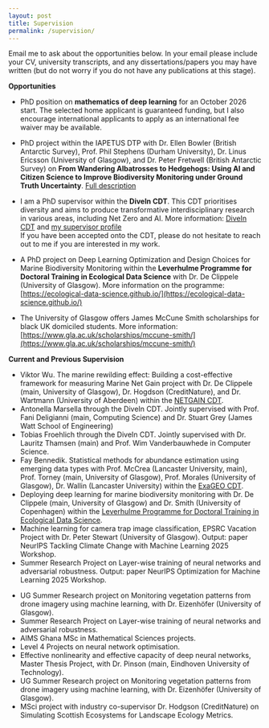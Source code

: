 ```yaml
---
layout: post
title: Supervision
permalink: /supervision/
---
```


<!--If you are interested in my [research]({{TiffanyVlaar.github.io}}/research), please feel free to **reach out to me** to discuss **funded PhD options** at the University of Glasgow. In your email please include your CV, university transcripts, and any dissertations/papers you may have written (but do not worry if you do not have any publications at this stage).

- Funding is available, but requires going through the School's application process. More information on the application process can be found [here]( https://www.gla.ac.uk/schools/mathematicsstatistics/research/postgraduate/) and more info on the project **Dissecting Neural Networks** can be found on the [FindAPhD page](https://www.findaphd.com/phds/project/phd-in-mathematics-dissecting-neural-networks/?p180056) <br>
Shortlisting starts **early January**, with scholarship decisions being made later in January. The process continues until all funded places are awarded.

- The University of Glasgow also offers **James McCune Smith scholarships** for black UK domiciled students. More information: [https://www.gla.ac.uk/scholarships/mccune-smith/](https://www.gla.ac.uk/scholarships/mccune-smith/)

I will be supervising a project on **Deep Learning Optimization and Design Choices for Marine Biodiversity Monitoring** with Dr. De Clippele (University of Glasgow) within the **Leverhulme Programme for Doctoral Training in Ecological Data Science**. Applications due: 7 March 2025. All info on: [https://ecological-data-science.github.io](https://ecological-data-science.github.io) <br>
Please don't hesitate to reach out to me if you are interested in applying for this opportunity.

<img src="/docs/DeClippele.jpg" width="400"/>
-->

Email me to ask about the opportunities below. In your email please include your CV, university transcripts, and any dissertations/papers you may have written (but do not worry if you do not have any publications at this stage).

**Opportunities**

- PhD position on **mathematics of deep learning** for an October 2026 start. The selected home applicant is guaranteed funding, but I also encourage international applicants to apply as an international fee waiver may be available. 

- PhD project within the IAPETUS DTP with Dr. Ellen Bowler (British Antarctic Survey), Prof. Phil Stephens (Durham University), Dr. Linus Ericsson (University of Glasgow), and Dr. Peter Fretwell (British Antarctic Survey) on **From Wandering Albatrosses to Hedgehogs: Using AI and Citizen Science to Improve Biodiversity Monitoring under Ground Truth Uncertainty**. [Full description](https://iapetus.ac.uk/studentships/from-wandering-albatrosses-to-hedgehogs-using-ai-and-citizen-science-to-improve-biodiversity-monitoring-under-ground-truth-uncertainty/)

- I am a PhD supervisor within the **DiveIn CDT**. This CDT prioritises diversity and aims to produce transformative interdisciplinary research in various areas, including Net Zero and AI. <!-- <br> It offers fully funded four-year interdisciplinary PhDs starting in September 2025. <br> -->
More information: [DiveIn CDT](https://www.divein.org.uk) and [my supervisor profile](https://www.divein.org.uk/supervisor/tiffanyvlaar/) <br>
If you have been accepted onto the CDT, please do not hesitate to reach out to me if you are interested in my work.

- A PhD project on Deep Learning Optimization and Design Choices for Marine Biodiversity Monitoring within the **Leverhulme Programme for Doctoral Training in Ecological Data Science** with Dr. De Clippele (University of Glasgow). More information on the programme: [https://ecological-data-science.github.io/](https://ecological-data-science.github.io/)

- The University of Glasgow offers James McCune Smith scholarships for black UK domiciled students. More information: [https://www.gla.ac.uk/scholarships/mccune-smith/](https://www.gla.ac.uk/scholarships/mccune-smith/)

**Current and Previous Supervision**
- Viktor Wu. The marine rewilding effect: Building a cost-effective framework for measuring Marine Net Gain project with Dr. De Clippele (main, University of Glasgow), Dr. Hogdson (CreditNature), and Dr. Wartmann (University of Aberdeen) within the [NETGAIN CDT](https://netgain.wp.st-andrews.ac.uk).
- Antonella Marsella through the DiveIn CDT. Jointly supervised with Prof. Fani Deligianni (main, Computing Science) and Dr. Stuart Grey (James Watt School of Engineering)
- Tobias Froehlich through the DiveIn CDT. Jointly supervised with Dr. Lauritz Thamsen (main) and Prof. Wim Vanderbauwhede in Computer Science.
- Fay Bennedik. Statistical methods for abundance estimation using emerging data types with Prof. McCrea (Lancaster University, main), Prof. Torney (main, University of Glasgow), Prof. Morales (University of Glasgow), Dr. Wallin (Lancaster University) within the [ExaGEO CDT](https://www.exageo.org).
- Deploying deep learning for marine biodiversity monitoring with Dr. De Clippele (main, University of Glasgow) and Dr. Smith (University of Copenhagen) within the [Leverhulme Programme for Doctoral Training in Ecological Data Science](https://ecological-data-science.github.io/projects.html).
- Machine learning for camera trap image classification, EPSRC Vacation Project with Dr. Peter Stewart (University of Glasgow). Output: paper NeurIPS Tackling Climate Change with Machine Learning 2025 Workshop.
- Summer Research Project on Layer-wise training of neural networks and adversarial robustness. Output: paper NeurIPS Optimization for Machine Learning 2025 Workshop.
<!--- Developing GPU-accelerated digital twins of ecological systems for population monitoring and scenario analyses project with Prof. Torney (main, University of Glasgow), Prof. Morales (University of Glasgow), Prof. McCrea (Lancaster University), and Prof. Husmeier (University of Glasgow) within the [ExaGEO CDT](https://www.exageo.org).-->
- UG Summer Research project on Monitoring vegetation patterns from drone imagery using machine learning, with Dr. Eizenhöfer (University of Glasgow).
- Summer Research Project on Layer-wise training of neural networks and adversarial robustness.
- AIMS Ghana MSc in Mathematical Sciences projects.
- Level 4 Projects on neural network optimisation.
- Effective nonlinearity and effective capacity of deep neural networks, Master Thesis Project, with Dr. Pinson (main, Eindhoven University of Technology).
- UG Summer Research project on Monitoring vegetation patterns from drone imagery using machine learning, with Dr. Eizenhöfer (University of Glasgow).
- MSci project with industry co-supervisor Dr. Hodgson (CreditNature) on Simulating Scottish Ecosystems for Landscape Ecology Metrics.
